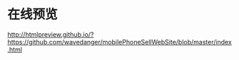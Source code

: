 # 在线预览
http://htmlpreview.github.io/?https://github.com/wavedanger/mobilePhoneSellWebSite/blob/master/index.html
